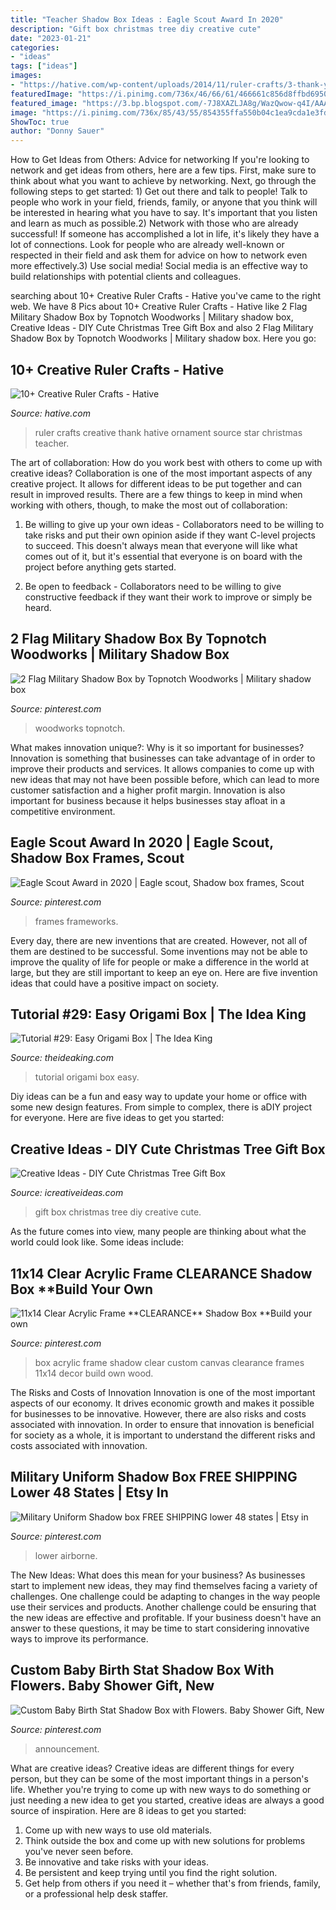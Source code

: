 ```yaml
---
title: "Teacher Shadow Box Ideas : Eagle Scout Award In 2020"
description: "Gift box christmas tree diy creative cute"
date: "2023-01-21"
categories:
- "ideas"
tags: ["ideas"]
images:
- "https://hative.com/wp-content/uploads/2014/11/ruler-crafts/3-thank-you-for-helping-me-growing.jpg"
featuredImage: "https://i.pinimg.com/736x/46/66/61/466661c856d8ffbd6950b3288456100f.jpg"
featured_image: "https://3.bp.blogspot.com/-7J8XAZLJA8g/WazQwow-q4I/AAAAAAAAivU/TxQ8xFBrNBIph2junFPWfp_Aeib4LINKwCLcBGAs/s1600/IMG_4751.jpg"
image: "https://i.pinimg.com/736x/85/43/55/854355ffa550b04c1ea9cda1e3fdc8ee.jpg"
ShowToc: true
author: "Donny Sauer"
---
```



How to Get Ideas from Others: Advice for networking
If you're looking to network and get ideas from others, here are a few tips. First, make sure to think about what you want to achieve by networking. Next, go through the following steps to get started: 1) Get out there and talk to people! Talk to people who work in your field, friends, family, or anyone that you think will be interested in hearing what you have to say. It's important that you listen and learn as much as possible.2) Network with those who are already successful! If someone has accomplished a lot in life, it's likely they have a lot of connections. Look for people who are already well-known or respected in their field and ask them for advice on how to network even more effectively.3) Use social media! Social media is an effective way to build relationships with potential clients and colleagues.

	

		
searching about 10+ Creative Ruler Crafts - Hative you've came to the right web. We have 8 Pics about 10+ Creative Ruler Crafts - Hative like 2 Flag Military Shadow Box by Topnotch Woodworks | Military shadow box, Creative Ideas - DIY Cute Christmas Tree Gift Box and also 2 Flag Military Shadow Box by Topnotch Woodworks | Military shadow box. Here you go:
		
    
## 10+ Creative Ruler Crafts - Hative

<img loading=lazy src="https://hative.com/wp-content/uploads/2014/11/ruler-crafts/3-thank-you-for-helping-me-growing.jpg" onerror="this.onerror=null;this.src='https://tse4.mm.bing.net/th?id=OIP.7iB7KpekDrrpHw3-Ax2wWwHaLG&amp;pid=15.1';" alt="10+ Creative Ruler Crafts - Hative">

_Source: hative.com_

>ruler crafts creative thank hative ornament source star christmas teacher. 

	

The art of collaboration: How do you work best with others to come up with creative ideas?
Collaboration is one of the most important aspects of any creative project. It allows for different ideas to be put together and can result in improved results. There are a few things to keep in mind when working with others, though, to make the most out of collaboration: 
1. Be willing to give up your own ideas - Collaborators need to be willing to take risks and put their own opinion aside if they want C-level projects to succeed. This doesn't always mean that everyone will like what comes out of it, but it's essential that everyone is on board with the project before anything gets started.

2. Be open to feedback - Collaborators need to be willing to give constructive feedback if they want their work to improve or simply be heard.

    
## 2 Flag Military Shadow Box By Topnotch Woodworks | Military Shadow Box

<img loading=lazy src="https://i.pinimg.com/736x/10/55/1d/10551dba2e945cda3985f087b157a0b5.jpg" onerror="this.onerror=null;this.src='https://tse2.mm.bing.net/th?id=OIP.MoaxoYpHbmRi9Fg2Wp6TJwHaF-&amp;pid=15.1';" alt="2 Flag Military Shadow Box by Topnotch Woodworks | Military shadow box">

_Source: pinterest.com_

>woodworks topnotch. 

	

What makes innovation unique?: Why is it so important for businesses?
Innovation is something that businesses can take advantage of in order to improve their products and services. It allows companies to come up with new ideas that may not have been possible before, which can lead to more customer satisfaction and a higher profit margin. Innovation is also important for business because it helps businesses stay afloat in a competitive environment.

    
## Eagle Scout Award In 2020 | Eagle Scout, Shadow Box Frames, Scout

<img loading=lazy src="https://i.pinimg.com/736x/b7/e7/36/b7e7360fd411482c5067af892487a720.jpg" onerror="this.onerror=null;this.src='https://tse2.mm.bing.net/th?id=OIP.UU6mGcpO4foS69TuZ8bDwgHaGD&amp;pid=15.1';" alt="Eagle Scout Award in 2020 | Eagle scout, Shadow box frames, Scout">

_Source: pinterest.com_

>frames frameworks. 

	

Every day, there are new inventions that are created. However, not all of them are destined to be successful. Some inventions may not be able to improve the quality of life for people or make a difference in the world at large, but they are still important to keep an eye on. Here are five invention ideas that could have a positive impact on society.

    
## Tutorial #29: Easy Origami Box | The Idea King

<img loading=lazy src="https://3.bp.blogspot.com/-7J8XAZLJA8g/WazQwow-q4I/AAAAAAAAivU/TxQ8xFBrNBIph2junFPWfp_Aeib4LINKwCLcBGAs/s1600/IMG_4751.jpg" onerror="this.onerror=null;this.src='https://tse3.mm.bing.net/th?id=OIP._l_Z9e64dmbf7JqQ-vIgsAHaFj&amp;pid=15.1';" alt="Tutorial #29: Easy Origami Box | The Idea King">

_Source: theideaking.com_

>tutorial origami box easy. 

	

Diy ideas can be a fun and easy way to update your home or office with some new design features. From simple to complex, there is aDIY project for everyone. Here are five ideas to get you started: 

    
## Creative Ideas - DIY Cute Christmas Tree Gift Box

<img loading=lazy src="http://www.icreativeideas.com/wp-content/uploads/2014/11/Creative-Ideas-DIY-Cute-Christmas-Tree-Gift-Box-11.jpg" onerror="this.onerror=null;this.src='https://tse4.mm.bing.net/th?id=OIP.sikEckzTOLJj2N7ggYxylwHaJ2&amp;pid=15.1';" alt="Creative Ideas - DIY Cute Christmas Tree Gift Box">

_Source: icreativeideas.com_

>gift box christmas tree diy creative cute. 

	

As the future comes into view, many people are thinking about what the world could look like. Some ideas include: 

    
## 11x14 Clear Acrylic Frame **CLEARANCE** Shadow Box **Build Your Own

<img loading=lazy src="https://i.pinimg.com/736x/2a/e7/b5/2ae7b51ee16f58b42bddb0ec2401242e.jpg" onerror="this.onerror=null;this.src='https://tse3.mm.bing.net/th?id=OIP.gpMWNSAboF5CPa_HjANZAgHaJ4&amp;pid=15.1';" alt="11x14 Clear Acrylic Frame **CLEARANCE** Shadow Box **Build your own">

_Source: pinterest.com_

>box acrylic frame shadow clear custom canvas clearance frames 11x14 decor build own wood. 

	

The Risks and Costs of Innovation
Innovation is one of the most important aspects of our economy. It drives economic growth and makes it possible for businesses to be innovative. However, there are also risks and costs associated with innovation. In order to ensure that innovation is beneficial for society as a whole, it is important to understand the different risks and costs associated with innovation.

    
## Military Uniform Shadow Box FREE SHIPPING Lower 48 States | Etsy In

<img loading=lazy src="https://i.pinimg.com/736x/85/43/55/854355ffa550b04c1ea9cda1e3fdc8ee.jpg" onerror="this.onerror=null;this.src='https://tse3.mm.bing.net/th?id=OIP.TTamCZlqn393rmMYBlJ5VgHaJ4&amp;pid=15.1';" alt="Military Uniform Shadow box FREE SHIPPING lower 48 states | Etsy in">

_Source: pinterest.com_

>lower airborne. 

	

The New Ideas: What does this mean for your business?
As businesses start to implement new ideas, they may find themselves facing a variety of challenges. One challenge could be adapting to changes in the way people use their services and products. Another challenge could be ensuring that the new ideas are effective and profitable. If your business doesn't have an answer to these questions, it may be time to start considering innovative ways to improve its performance.

    
## Custom Baby Birth Stat Shadow Box With Flowers. Baby Shower Gift, New

<img loading=lazy src="https://i.pinimg.com/736x/46/66/61/466661c856d8ffbd6950b3288456100f.jpg" onerror="this.onerror=null;this.src='https://tse4.mm.bing.net/th?id=OIP.YPwrQk91ooXeUCeah8C-cQHaJ4&amp;pid=15.1';" alt="Custom Baby Birth Stat Shadow Box with Flowers. Baby Shower Gift, New">

_Source: pinterest.com_

>announcement. 

	

What are creative ideas?
Creative ideas are different things for every person, but they can be some of the most important things in a person's life. Whether you're trying to come up with new ways to do something or just needing a new idea to get you started, creative ideas are always a good source of inspiration. Here are 8 ideas to get you started: 
1. Come up with new ways to use old materials.
2. Think outside the box and come up with new solutions for problems you've never seen before.
3. Be innovative and take risks with your ideas.
4. Be persistent and keep trying until you find the right solution. 
5. Get help from others if you need it – whether that's from friends, family, or a professional help desk staffer. 

